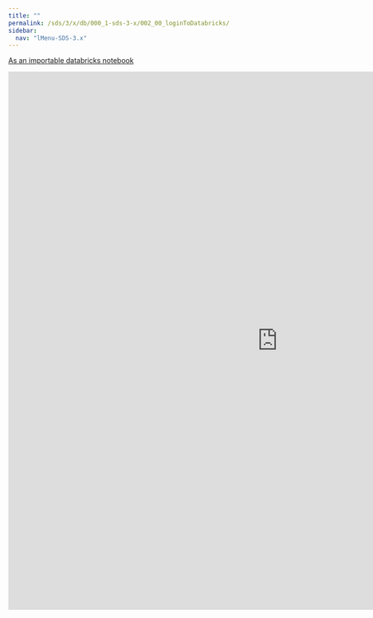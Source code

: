 ```yaml
---
title: ""
permalink: /sds/3/x/db/000_1-sds-3-x/002_00_loginToDatabricks/
sidebar:
  nav: "lMenu-SDS-3.x"
---
```


[As an importable databricks notebook](https://lamastex.github.io/scalable-data-science/sds/3/x/db/000_1-sds-3-x/002_00_loginToDatabricks.html)

<iframe src="https://lamastex.github.io/scalable-data-science/sds/3/x/db/000_1-sds-3-x/002_00_loginToDatabricks.html" width="1080" height="1080" frameborder="0"></iframe>
